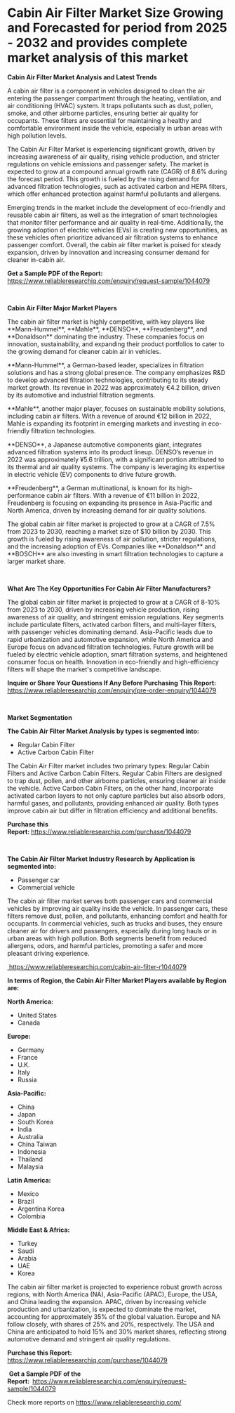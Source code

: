 <p><h1>Cabin Air Filter Market Size Growing and Forecasted for period from 2025 - 2032 and provides complete market analysis of this market</h1></p><p><strong>Cabin Air Filter Market Analysis and Latest Trends</strong></p>
<p><p>A cabin air filter is a component in vehicles designed to clean the air entering the passenger compartment through the heating, ventilation, and air conditioning (HVAC) system. It traps pollutants such as dust, pollen, smoke, and other airborne particles, ensuring better air quality for occupants. These filters are essential for maintaining a healthy and comfortable environment inside the vehicle, especially in urban areas with high pollution levels.</p><p>The Cabin Air Filter Market is experiencing significant growth, driven by increasing awareness of air quality, rising vehicle production, and stricter regulations on vehicle emissions and passenger safety. The market is expected to grow at a compound annual growth rate (CAGR) of 8.6% during the forecast period. This growth is fueled by the rising demand for advanced filtration technologies, such as activated carbon and HEPA filters, which offer enhanced protection against harmful pollutants and allergens.</p><p>Emerging trends in the market include the development of eco-friendly and reusable cabin air filters, as well as the integration of smart technologies that monitor filter performance and air quality in real-time. Additionally, the growing adoption of electric vehicles (EVs) is creating new opportunities, as these vehicles often prioritize advanced air filtration systems to enhance passenger comfort. Overall, the cabin air filter market is poised for steady expansion, driven by innovation and increasing consumer demand for cleaner in-cabin air.</p></p>
<p><strong>Get a Sample PDF of the Report:&nbsp;</strong> <a href="https://www.reliableresearchiq.com/enquiry/request-sample/1044079?utm_campaign=1170&utm_medium=2&utm_source=Github&utm_content=ia&utm_term=21012025&utm_id=cabin-air-filter">https://www.reliableresearchiq.com/enquiry/request-sample/1044079</a></p>
<p>&nbsp;</p>
<p><strong>Cabin Air Filter Major Market Players</strong></p>
<p><p>The cabin air filter market is highly competitive, with key players like **Mann-Hummel**, **Mahle**, **DENSO**, **Freudenberg**, and **Donaldson** dominating the industry. These companies focus on innovation, sustainability, and expanding their product portfolios to cater to the growing demand for cleaner cabin air in vehicles.</p><p>**Mann-Hummel**, a German-based leader, specializes in filtration solutions and has a strong global presence. The company emphasizes R&D to develop advanced filtration technologies, contributing to its steady market growth. Its revenue in 2022 was approximately €4.2 billion, driven by its automotive and industrial filtration segments.</p><p>**Mahle**, another major player, focuses on sustainable mobility solutions, including cabin air filters. With a revenue of around €12 billion in 2022, Mahle is expanding its footprint in emerging markets and investing in eco-friendly filtration technologies.</p><p>**DENSO**, a Japanese automotive components giant, integrates advanced filtration systems into its product lineup. DENSO’s revenue in 2022 was approximately ¥5.6 trillion, with a significant portion attributed to its thermal and air quality systems. The company is leveraging its expertise in electric vehicle (EV) components to drive future growth.</p><p>**Freudenberg**, a German multinational, is known for its high-performance cabin air filters. With a revenue of €11 billion in 2022, Freudenberg is focusing on expanding its presence in Asia-Pacific and North America, driven by increasing demand for air quality solutions.</p><p>The global cabin air filter market is projected to grow at a CAGR of 7.5% from 2023 to 2030, reaching a market size of $10 billion by 2030. This growth is fueled by rising awareness of air pollution, stricter regulations, and the increasing adoption of EVs. Companies like **Donaldson** and **BOSCH** are also investing in smart filtration technologies to capture a larger market share.</p></p>
<p>&nbsp;</p>
<p><strong>What Are The Key Opportunities For Cabin Air Filter Manufacturers?</strong></p>
<p><p>The global cabin air filter market is projected to grow at a CAGR of 8-10% from 2023 to 2030, driven by increasing vehicle production, rising awareness of air quality, and stringent emission regulations. Key segments include particulate filters, activated carbon filters, and multi-layer filters, with passenger vehicles dominating demand. Asia-Pacific leads due to rapid urbanization and automotive expansion, while North America and Europe focus on advanced filtration technologies. Future growth will be fueled by electric vehicle adoption, smart filtration systems, and heightened consumer focus on health. Innovation in eco-friendly and high-efficiency filters will shape the market's competitive landscape.</p></p>
<p><strong>Inquire or Share Your Questions If Any Before Purchasing This Report:</strong> <a href="https://www.reliableresearchiq.com/enquiry/pre-order-enquiry/1044079?utm_campaign=1170&utm_medium=2&utm_source=Github&utm_content=ia&utm_term=21012025&utm_id=cabin-air-filter">https://www.reliableresearchiq.com/enquiry/pre-order-enquiry/1044079</a></p>
<p>&nbsp;</p>
<p><strong>Market Segmentation</strong></p>
<p><strong>The Cabin Air Filter Market Analysis by types is segmented into:</strong></p>
<p><ul><li>Regular Cabin Filter</li><li>Active Carbon Cabin Filter</li></ul></p>
<p><p>The Cabin Air Filter market includes two primary types: Regular Cabin Filters and Active Carbon Cabin Filters. Regular Cabin Filters are designed to trap dust, pollen, and other airborne particles, ensuring cleaner air inside the vehicle. Active Carbon Cabin Filters, on the other hand, incorporate activated carbon layers to not only capture particles but also absorb odors, harmful gases, and pollutants, providing enhanced air quality. Both types improve cabin air but differ in filtration efficiency and additional benefits.</p></p>
<p><strong>Purchase this Report:&nbsp;</strong><a href="https://www.reliableresearchiq.com/purchase/1044079?utm_campaign=1170&utm_medium=2&utm_source=Github&utm_content=ia&utm_term=21012025&utm_id=cabin-air-filter">https://www.reliableresearchiq.com/purchase/1044079</a></p>
<p>&nbsp;</p>
<p><strong>The Cabin Air Filter Market Industry Research by Application is segmented into:</strong></p>
<p><ul><li>Passenger car</li><li>Commercial vehicle</li></ul></p>
<p><p>The cabin air filter market serves both passenger cars and commercial vehicles by improving air quality inside the vehicle. In passenger cars, these filters remove dust, pollen, and pollutants, enhancing comfort and health for occupants. In commercial vehicles, such as trucks and buses, they ensure cleaner air for drivers and passengers, especially during long hauls or in urban areas with high pollution. Both segments benefit from reduced allergens, odors, and harmful particles, promoting a safer and more pleasant driving experience.</p></p>
<p><a href="https://www.reliableresearchiq.com/cabin-air-filter-r1044079?utm_campaign=1170&utm_medium=2&utm_source=Github&utm_content=ia&utm_term=21012025&utm_id=cabin-air-filter">&nbsp;https://www.reliableresearchiq.com/cabin-air-filter-r1044079</a></p>
<p><strong>In terms of Region, the Cabin Air Filter Market Players available by Region are:</strong></p>
<p>
    <p> <strong> North America: </strong>
        <ul>
            <li>United States</li>
            <li>Canada</li>
        </ul>
        </p> 
    <p> <strong> Europe: </strong>
        <ul>
            <li>Germany</li>
            <li>France</li>
            <li>U.K.</li>
            <li>Italy</li>
            <li>Russia</li>
        </ul>
        </p> 
    <p> <strong> Asia-Pacific: </strong>
        <ul>
            <li>China</li>
            <li>Japan</li>
            <li>South Korea</li>
            <li>India</li>
            <li>Australia</li>
            <li>China Taiwan</li>
            <li>Indonesia</li>
            <li>Thailand</li>
            <li>Malaysia</li>
        </ul>
        </p> 
    <p> <strong> Latin America: </strong>
        <ul>
            <li>Mexico</li>
            <li>Brazil</li>
            <li>Argentina Korea</li>
            <li>Colombia</li>
        </ul>
        </p> 
    <p> <strong> Middle East & Africa: </strong>
        <ul>
            <li>Turkey</li>
            <li>Saudi</li>
            <li>Arabia</li>
            <li>UAE</li>
            <li>Korea</li>
        </ul>
    </p>
    </p>
<p><p>The cabin air filter market is projected to experience robust growth across regions, with North America (NA), Asia-Pacific (APAC), Europe, the USA, and China leading the expansion. APAC, driven by increasing vehicle production and urbanization, is expected to dominate the market, accounting for approximately 35% of the global valuation. Europe and NA follow closely, with shares of 25% and 20%, respectively. The USA and China are anticipated to hold 15% and 30% market shares, reflecting strong automotive demand and stringent air quality regulations.</p></p>
<p><strong>Purchase this Report: </strong><a href="https://www.reliableresearchiq.com/purchase/1044079?utm_campaign=1170&utm_medium=2&utm_source=Github&utm_content=ia&utm_term=21012025&utm_id=cabin-air-filter">https://www.reliableresearchiq.com/purchase/1044079</a></p>
<p>&nbsp;<strong>Get a Sample PDF of the Report:&nbsp;&nbsp;</strong><a href="https://www.reliableresearchiq.com/enquiry/request-sample/1044079?utm_campaign=1170&utm_medium=2&utm_source=Github&utm_content=ia&utm_term=21012025&utm_id=cabin-air-filter">https://www.reliableresearchiq.com/enquiry/request-sample/1044079</a></p>
<p><strong></strong></p>
<p>Check more reports on <a href="https://www.reliableresearchiq.com/?utm_campaign=1170&utm_medium=2&utm_source=Github&utm_content=ia&utm_term=21012025&utm_id=cabin-air-filter">https://www.reliableresearchiq.com/</a></p>